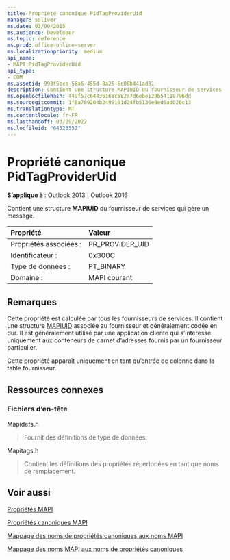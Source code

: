 ```yaml
---
title: Propriété canonique PidTagProviderUid
manager: soliver
ms.date: 03/09/2015
ms.audience: Developer
ms.topic: reference
ms.prod: office-online-server
ms.localizationpriority: medium
api_name:
- MAPI.PidTagProviderUid
api_type:
- COM
ms.assetid: 993f5bca-58a6-455d-8a25-6e08b441ad31
description: Contient une structure MAPIUID du fournisseur de services qui gère un message. Cette propriété est calculée par tous les fournisseurs de services.
ms.openlocfilehash: 449f57c64436168c582a7d6ebe128b54119796dd
ms.sourcegitcommit: 1f8a789204b2498101d24fb5136e8ed6ad026c13
ms.translationtype: MT
ms.contentlocale: fr-FR
ms.lasthandoff: 03/29/2022
ms.locfileid: "64523552"
---
```

# <a name="pidtagprovideruid-canonical-property"></a>Propriété canonique PidTagProviderUid

  
  
**S’applique à** : Outlook 2013 | Outlook 2016 
  
Contient une structure **MAPIUID** du fournisseur de services qui gère un message. 
  
|Propriété |Valeur |
|:-----|:-----|
|Propriétés associées :  <br/> |PR_PROVIDER_UID  <br/> |
|Identificateur :  <br/> |0x300C  <br/> |
|Type de données :  <br/> |PT_BINARY  <br/> |
|Domaine :  <br/> |MAPI courant  <br/> |
   
## <a name="remarks"></a>Remarques

Cette propriété est calculée par tous les fournisseurs de services. Il contient une structure [MAPIUID](mapiuid.md) associée au fournisseur et généralement codée en dur. Il est généralement utilisé par une application cliente qui s’intéresse uniquement aux conteneurs de carnet d’adresses fournis par un fournisseur particulier. 
  
Cette propriété apparaît uniquement en tant qu’entrée de colonne dans la table fournisseur.
  
## <a name="related-resources"></a>Ressources connexes

### <a name="header-files"></a>Fichiers d’en-tête

Mapidefs.h
  
> Fournit des définitions de type de données.
    
Mapitags.h
  
> Contient les définitions des propriétés répertoriées en tant que noms de remplacement.
    
## <a name="see-also"></a>Voir aussi



[Propriétés MAPI](mapi-properties.md)
  
[Propriétés canoniques MAPI](mapi-canonical-properties.md)
  
[Mappage des noms de propriétés canoniques aux noms MAPI](mapping-canonical-property-names-to-mapi-names.md)
  
[Mappage des noms MAPI aux noms de propriétés canoniques](mapping-mapi-names-to-canonical-property-names.md)

